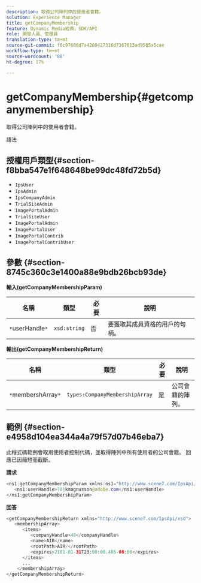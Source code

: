 ```yaml
---
description: 取得公司陣列中的使用者會籍。
solution: Experience Manager
title: getCompanyMembership
feature: Dynamic Media經典，SDK/API
role: 開發人員、管理員
translation-type: tm+mt
source-git-commit: f6c97606d7a4209427316d7367013ad9585a5cae
workflow-type: tm+mt
source-wordcount: '88'
ht-degree: 17%

---
```



# getCompanyMembership{#getcompanymembership}

取得公司陣列中的使用者會籍。

語法

## 授權用戶類型{#section-f8bba547e1f648648be99dc48fd72b5d}

* `IpsUser`
* `IpsAdmin`
* `IpsCompanyAdmin`
* `TrialSiteAdmin`
* `ImagePortalAdmin`
* `TrialSiteUser`
* `ImagePortalAdmin`
* `ImagePortalUser`
* `ImagePortalContrib`
* `ImagePortalContribUser`

## 參數 {#section-8745c360c3e1400a88e9bdb26bcb93de}

**輸入(getCompanyMembershipParam)**

| 名稱 | 類型 | 必要 | 說明 |
|---|---|---|---|
| `*`userHandle`*` | `xsd:string` | 否 | 要獲取其成員資格的用戶的句柄。 |

**輸出(getCompanyMembershipReturn)**

| 名稱 | 類型 | 必要 | 說明 |
|---|---|---|---|
| `*`membershArray`*` | `types:CompanyMembershipArray` | 是 | 公司會籍的陣列。 |

## 範例 {#section-e4958d104ea344a4a79f57d07b46eba7}

此程式碼範例會取用使用者控制代碼，並取得陣列中所有使用者的公司會籍。 回應已因簡短而截斷。

**請求**

```java
<ns1:getCompanyMembershipParam xmlns:ns1="http://www.scene7.com/IpsApi/xsd">
   <ns1:userHandle>70|kmagnusson@adobe.com</ns1:userHandle>
</ns1:getCompanyMembershipParam>
```

**回答**

```java
<getCompanyMembershipReturn xmlns="http://www.scene7.com/IpsApi/xsd">
   <membershipArray>
      <items>
         <companyHandle>48</companyHandle>
         <name>AIR</name>
         <rootPath>AIR/</rootPath>
         <expires>2101-01-31T23:00:00.485-08:00</expires>
      </items>
      ...
    </membershipArray>
</getCompanyMembershipReturn>
```

